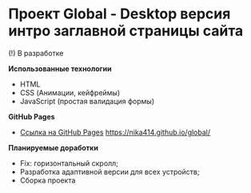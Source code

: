 # Проект Global - Desktop версия интро заглавной страницы сайта

(!) В разработке

**Использованные технологии**
* HTML
* CSS (Анимации, кейфреймы)
* JavaScript (простая валидация формы)

**GitHub Pages**
* [Ссылка на GitHub Pages](https://nika414.github.io/global/)
https://nika414.github.io/global/

**Планируемые доработки**
* Fix: горизонтальный скролл;
* Разработка адаптивной версии для всех устройств;
* Сборка проекта
